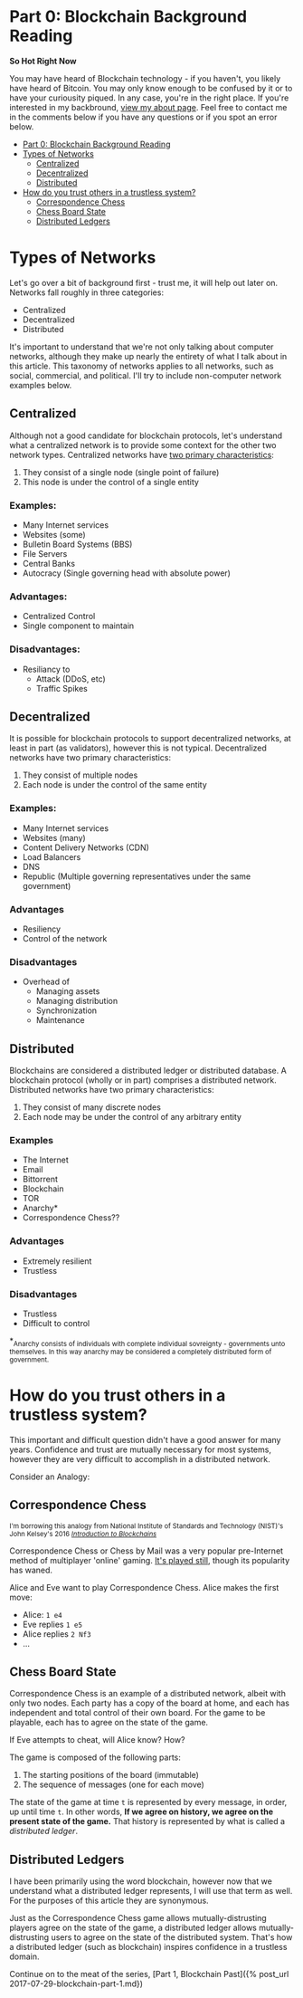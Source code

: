 # Part 0: Blockchain Background Reading

<!-- ![So Hot Right Now](/assets/images/posts/2017/sohotrightnow.jpg)
*Image credit: Zoolander* -->

**So Hot Right Now**

You may have heard of Blockchain technology - if you haven't, you likely have heard of Bitcoin. You may only know enough to be confused by it or to have your curiousity piqued. In any case, you're in the right place. If you're interested in my backbround, [view my about page](/about). Feel free to contact me in the comments below if you have any questions or if you spot an error below. 

- [Part 0: Blockchain Background Reading](#part-0-blockchain-background-reading)
- [Types of Networks](#types-of-networks)
    - [Centralized](#centralized)
    - [Decentralized](#decentralized)
    - [Distributed](#distributed)
- [How do you trust others in a trustless system?](#how-do-you-trust-others-in-a-trustless-system)
    - [Correspondence Chess](#correspondence-chess)
    - [Chess Board State](#chess-board-state)
    - [Distributed Ledgers](#distributed-ledgers)

# Types of Networks 

Let's go over a bit of background first - trust me, it will help out later on. Networks fall roughly in three categories:

* Centralized
* Decentralized
* Distributed

<!-- ![Network Types](/assets/images/posts/2017/networktypes.png)
*Image credit: Wikipedia* -->

It's important to understand that we're not only talking about computer networks, although they make up nearly the entirety of what I talk about in this article. This taxonomy of networks applies to all networks, such as social, commercial, and political. I'll try to include non-computer network examples below.




## Centralized

Although not a good candidate for blockchain protocols, let's understand what a centralized network is to provide some context for the other two network types. Centralized networks have [two primary characteristics](https://gnunet.org/centralized-dns):
1. They consist of a single node (single point of failure)
1. This node is under the control of a single entity


### Examples:
* Many Internet services
* Websites (some)
* Bulletin Board Systems (BBS)
* File Servers
* Central Banks
* Autocracy (Single governing head with absolute power)


### Advantages:
* Centralized Control 
* Single component to maintain


### Disadvantages:
* Resiliancy to
    * Attack (DDoS, etc)
    * Traffic Spikes




## Decentralized

It is possible for blockchain protocols to support decentralized networks, at least in part (as validators), however this is not typical. Decentralized networks have two primary characteristics:
1. They consist of multiple nodes
1. Each node is under the control of the same entity


### Examples:
* Many Internet services
* Websites (many)
* Content Delivery Networks (CDN)
* Load Balancers
* DNS
* Republic (Multiple governing representatives under the same government)


### Advantages
* Resiliency
* Control of the network


### Disadvantages
* Overhead of
    * Managing assets
    * Managing distribution
    * Synchronization
    * Maintenance



## Distributed

Blockchains are considered a distributed ledger or distributed database. A blockchain protocol (wholly or in part) comprises a distributed network. Distributed networks have two primary characteristics:
1. They consist of many discrete nodes
1. Each node may be under the control of any arbitrary entity

### Examples
* The Internet
* Email
* Bittorrent
* Blockchain
* TOR
* Anarchy*
* Correspondence Chess?? 

### Advantages
* Extremely resilient
* Trustless

### Disadvantages
* Trustless
* Difficult to control

\*<sub>Anarchy consists of individuals with complete individual sovreignty - governments unto themselves. In this way anarchy may be considered a completely distributed form of government.</sub>




# How do you trust others in a trustless system?
This important and difficult question didn't have a good answer for many years. Confidence and trust are mutually necessary for most systems, however they are very difficult to accomplish in a distributed network.

Consider an Analogy:


## Correspondence Chess

<sub>I'm borrowing this analogy from National Institute of Standards and Technology (NIST)'s John Kelsey's 2016 [_Introduction to Blockchains_](/assets/bin/2017/Introduction_to_Blockchain_-_John_Kelsey.pdf)</sub>

Correspondence Chess or Chess by Mail was a very popular pre-Internet method of multiplayer 'online' gaming. [It's played still](https://en.wikipedia.org/wiki/Correspondence_chess), though its popularity has waned. 

Alice and Eve want to play Correspondence Chess. Alice makes the first move:
* Alice: `1 e4`
* Eve replies `1 e5`
* Alice replies `2 Nf3`
* ...


## Chess Board State

Correspondence Chess is an example of a distributed network, albeit with only two nodes. Each party has a copy of the board at home, and each has independent and total control of their own board. For the game to be playable, each has to agree on the state of the game.

If Eve attempts to cheat, will Alice know? How?

The game is composed of the following parts:
1. The starting positions of the board (immutable)
1. The sequence of messages (one for each move)

The state of the game at time `t` is represented by every message, in order, up until time `t`. In other words, __If we agree on history, we agree on the present state of the game.__ That history is represented by what is called a _distributed ledger_.

## Distributed Ledgers

I have been primarily using the word blockchain, however now that we understand what a distributed ledger represents, I will use that term as well. For the purposes of this article they are synonymous.

Just as the Correspondence Chess game allows mutually-distrusting players agree on the state of the game, a distributed ledger allows mutually-distrusting users to agree on the state of the distributed system. That's how a distributed ledger (such as blockchain) inspires confidence in a trustless domain.

Continue on to the meat of the series, [Part 1, Blockchain Past]({% post_url 2017-07-29-blockchain-part-1.md})
